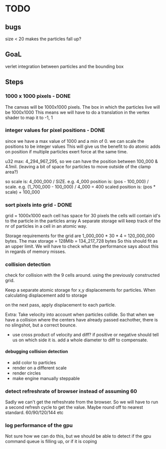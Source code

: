# TODO

## bugs
size < 20 makes the particles fall up?

## GoaL
verlet integration between particles and the bounding box

## Steps

### 1000 x 1000 pixels - DONE
The canvas will be 1000x1000 pixels.
The box in which the particles live will be 1000x1000
This means we will have to do a translation in the vertex shader to map it to -1, 1

### integer values for pixel positions - DONE
since we have a max value of 1000 and a min of 0. we can scale the positions to be integer values
This will give us the benefit to do atomic adds on position if multiple particles exert force at the same time.

u32 max: 4_294_967_295, so we can have the position between 100_000 & 4.1mil. (leaving a bit of space for particles to move outside of the clamp area?)

so scale is: 4_000_000 / SIZE. e.g. 4_000
position is: (pos - 100_000) / scale. e.g. (1_700_000 - 100_000) / 4_000 = 400
scaled position is: (pos * scale) + 100_000

### sort pixels into grid - DONE

grid = 1000x1000
each cell has space for 30 pixels
the cells will contain id's to the particle in the particles array
A separate storage will keep track of the nr of particles in a cell in an atomic way.

Storage requirements for the grid are 1_000_000 * 30 * 4 = 120_000_000 bytes. The max storage = 128Mib = 134_217_728 bytes
So this should fit as an upper limit. We will have to check what the performance says about this in regards of memory misses.

### collision detection

check for collision with the 9 cells around. using the previously constructed grid.

Keep a separate atomic storage for x,y displacements for particles. 
When calculating displacement add to storage

on the next pass, apply displacement to each particle.

Extra: Take velocity into account when particles collide. So that when we have a collision where the centers have already passed eachother, there is no slingshot, but a correct bounce.
  - use cross product of velocity and diff? if positive or negative should tell us on which side it is. add a whole diameter to diff to compensate.
  
#### debugging collision detection
- add color to particles
- render on a different scale
- render circles
- make engine manually steppable


### detect refreshrate of browser instead of assuming 60
Sadly we can't get the refreshrate from the browser. So we will have to run a second refresh cycle to get the value.
Maybe round off to nearest standard. 60/90/120/144 etc

### log performance of the gpu
Not sure how we can do this, but we should be able to detect if the gpu command queue is filling up, or if it is coping

